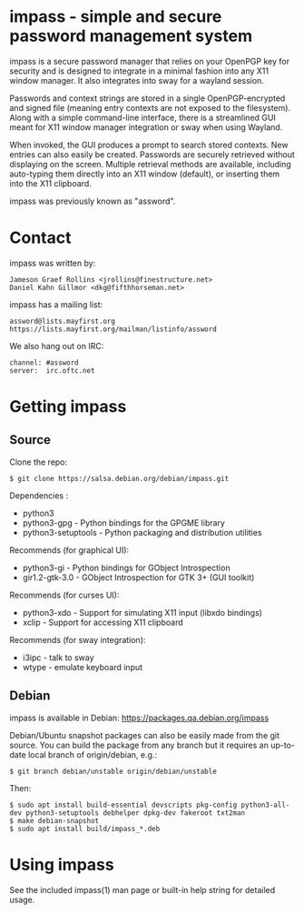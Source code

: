 impass - simple and secure password management system
======================================================

impass is a secure password manager that relies on your OpenPGP key
for security and is designed to integrate in a minimal fashion into
any X11 window manager.  It also integrates into sway for a wayland
session.

Passwords and context strings are stored in a single OpenPGP-encrypted
and signed file (meaning entry contexts are not exposed to the
filesystem).  Along with a simple command-line interface, there is a
streamlined GUI meant for X11 window manager integration or sway when
using Wayland.

When invoked, the GUI produces a prompt to search stored contexts.
New entries can also easily be created.  Passwords are securely
retrieved without displaying on the screen.  Multiple retrieval
methods are available, including auto-typing them directly into an X11
window (default), or inserting them into the X11 clipboard.

impass was previously known as "assword".


Contact
=======

impass was written by:

    Jameson Graef Rollins <jrollins@finestructure.net>
    Daniel Kahn Gillmor <dkg@fifthhorseman.net>

impass has a mailing list:

    assword@lists.mayfirst.org
    https://lists.mayfirst.org/mailman/listinfo/assword

We also hang out on IRC:

    channel: #assword
    server:  irc.oftc.net


Getting impass
==============

Source
------

Clone the repo:

    $ git clone https://salsa.debian.org/debian/impass.git

Dependencies :
  * python3
  * python3-gpg - Python bindings for the GPGME library
  * python3-setuptools - Python packaging and distribution utilities

Recommends (for graphical UI):

  * python3-gi - Python bindings for GObject Introspection
  * gir1.2-gtk-3.0 - GObject Introspection for GTK 3+ (GUI toolkit)

Recommends (for curses UI):
  * python3-xdo - Support for simulating X11 input (libxdo bindings)
  * xclip - Support for accessing X11 clipboard

Recommends (for sway integration):
  * i3ipc - talk to sway
  * wtype - emulate keyboard input

Debian
------

impass is available in Debian: https://packages.qa.debian.org/impass

Debian/Ubuntu snapshot packages can also be easily made from the git
source.  You can build the package from any branch but it requires an
up-to-date local branch of origin/debian, e.g.:

    $ git branch debian/unstable origin/debian/unstable

Then:

    $ sudo apt install build-essential devscripts pkg-config python3-all-dev python3-setuptools debhelper dpkg-dev fakeroot txt2man
    $ make debian-snapshot
    $ sudo apt install build/impass_*.deb
 

Using impass
============

See the included impass(1) man page or built-in help string for
detailed usage.
